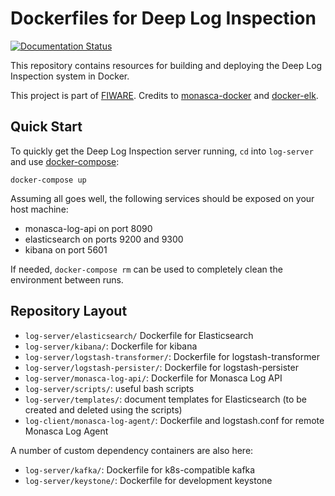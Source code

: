 Dockerfiles for Deep Log Inspection
===================================
[![Documentation Status](https://readthedocs.org/projects/deep-log-inspection/badge/?version=latest)](http://deep-log-inspection.readthedocs.io/en/latest/?badge=latest)

This repository contains resources for building and deploying the Deep Log Inspection system in Docker.

This project is part of [FIWARE][1]. Credits to [monasca-docker][2] and [docker-elk][3].

Quick Start
-----------

To quickly get the Deep Log Inspection server running, `cd` into `log-server` and use [docker-compose][4]:

    docker-compose up

Assuming all goes well, the following services should be exposed on your host
machine:

 * monasca-log-api on port 8090
 * elasticsearch on ports 9200 and 9300
 * kibana on port 5601

If needed, `docker-compose rm` can be used to completely clean the environment between runs.

Repository Layout
-----------------

 * `log-server/elasticsearch/` Dockerfile for Elasticsearch
 * `log-server/kibana/`: Dockerfile for kibana
 * `log-server/logstash-transformer/`: Dockerfile for logstash-transformer
 * `log-server/logstash-persister/`: Dockerfile for logstash-persister
 * `log-server/monasca-log-api/`: Dockerfile for Monasca Log API
 * `log-server/scripts/`: useful bash scripts
 * `log-server/templates/`: document templates for Elasticsearch (to be created and deleted using the scripts)
 * `log-client/monasca-log-agent/`: Dockerfile and logstash.conf for remote Monasca Log Agent


A number of custom dependency containers are also here:

 * `log-server/kafka/`: Dockerfile for k8s-compatible kafka
 * `log-server/keystone/`: Dockerfile for development keystone

[1]: https://www.fiware.org/
[2]: https://github.com/monasca/monasca-docker
[3]: https://github.com/deviantony/docker-elk
[4]: https://docs.docker.com/compose/
[5]:http://deep-log-inspection.readthedocs.io/
